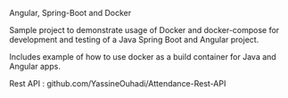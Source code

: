 Angular, Spring-Boot and Docker

Sample project to demonstrate usage of Docker and docker-compose for development and testing of a Java Spring Boot and Angular project.

Includes example of how to use docker as a build container for Java and Angular apps.

Rest API : github.com/YassineOuhadi/Attendance-Rest-API

